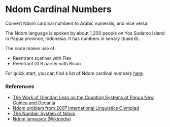 # Ndom Cardinal Numbers

Convert Ndom cardinal numbers to Arabic numerals, and vice versa.

The Ndom language is spoken by about 1,200 people on Yos Sudarso Island in Papua province, Indonesia. It has numbers in senary (base 6).

The code makes use of:
- Reentrant scanner with Flex
- Reentrant GLR parser with Bison

For quick start, you can find a list of Ndom cardinal numbers [here](http://www.sf.airnet.ne.jp/ts/language/number/ndom.html).

### References

- [The Work of Glendon Lean on the Counting Systems of Papua New Guinea and Oceania](http://citeseerx.ist.psu.edu/viewdoc/download?doi=10.1.1.590.2110&rep=rep1&type=pdf)
- [Ndom problem from 2007 International Linguistics Olympiad](http://www.ioling.org/problems/2007/i4/)
- [The Number System of Ndom](http://www.sf.airnet.ne.jp/ts/language/number/ndom.html)
- [Ndom language (Wikipedia)](https://en.wikipedia.org/wiki/Ndom_language)
